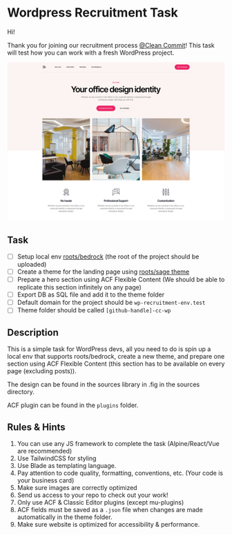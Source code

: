 # Wordpress Recruitment Task

Hi!

Thank you for joining our recruitment process [@Clean Commit](https://cleancommit.io)! This task will test how you can work with a fresh WordPress project.

![Wordpress](images/cover.jpg)

## Task

- [ ] Setup local env [roots/bedrock](https://github.com/roots/bedrock) (the root of the project should be uploaded)
- [ ] Create a theme for the landing page using [roots/sage theme](https://github.com/roots/sage)
- [ ] Prepare a hero section using ACF Flexible Content (We should be able to replicate this section infinitely on any page)
- [ ] Export DB as SQL file and add it to the theme folder
- [ ] Default domain for the project should be `wp-recruitment-env.test`
- [ ] Theme folder should be called `[github-handle]-cc-wp`

## Description

This is a simple task for WordPress devs, all you need to do is spin up a local env that supports roots/bedrock, create a new theme, and prepare one section using ACF Flexible Content (this section has to be available on every page (excluding posts)).

The design can be found in the sources library in .fig in the sources directory.

ACF plugin can be found in the `plugins` folder.

## Rules & Hints

1. You can use any JS framework to complete the task (Alpine/React/Vue are recommended)
2. Use TailwindCSS for styling
3. Use Blade as templating language.
4. Pay attention to code quality, formatting, conventions, etc. (Your code is your business card)
5. Make sure images are correctly optimized
6. Send us access to your repo to check out your work!
7. Only use ACF & Classic Editor plugins (except mu-plugins)
8. ACF fields must be saved as a `.json` file when changes are made automatically in the theme folder.
9. Make sure website is optimized for accessibility & performance.
